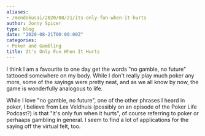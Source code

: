 ```yaml
---
aliases:
- /mendokusai/2020/08/21/its-only-fun-when-it-hurts
author: Jonny Spicer
type: blog
date: "2020-08-21T00:00:00Z"
categories:
- Poker and Gambling
title: It's Only Fun When It Hurts
---
```

I think I am a favourite to one day get the words "no gamble, no future" tattooed somewhere on my body. While I don't
really play much poker any more, some of the sayings were pretty neat, and as we all know by now, the game is wonderfully
analogous to life.

While I love "no gamble, no future", one of the other phrases I heard in poker, I believe from Lex Veldhuis (possibly
on an episode of the Poker Life Podcast?) is that "it's only fun when it hurts", of course referring to poker or perhaaps
gambling in general. I seem to find a lot of applications for the saying off the virtual felt, too.
